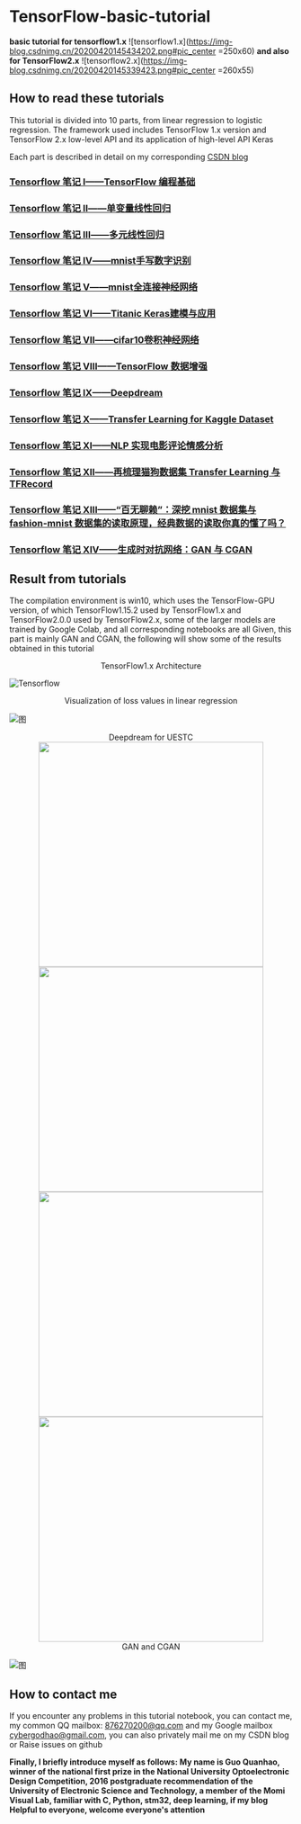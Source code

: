 # TensorFlow-basic-tutorial
**basic tutorial for tensorflow1.x**
![tensorflow1.x](https://img-blog.csdnimg.cn/20200420145434202.png#pic_center =250x60)
**and also for TensorFlow2.x**
![tensorflow2.x](https://img-blog.csdnimg.cn/20200420145339423.png#pic_center =260x55)

## How to read these tutorials
This tutorial is divided into 10 parts, from linear regression to logistic regression. The framework used includes TensorFlow 1.x version and TensorFlow 2.x low-level API and its application of high-level API Keras

Each part is described in detail on my corresponding [CSDN blog](https://blog.csdn.net/qq_39567427)

### [Tensorflow 笔记 Ⅰ——TensorFlow 编程基础](https://blog.csdn.net/qq_39567427/article/details/105635170)
### [Tensorflow 笔记 Ⅱ——单变量线性回归](https://blog.csdn.net/qq_39567427/article/details/105662844)
### [Tensorflow 笔记 Ⅲ——多元线性回归](https://blog.csdn.net/qq_39567427/article/details/105689972)
### [Tensorflow 笔记 Ⅳ——mnist手写数字识别](https://blog.csdn.net/qq_39567427/article/details/105755147)
### [Tensorflow 笔记 Ⅴ——mnist全连接神经网络](https://blog.csdn.net/qq_39567427/article/details/105766622)
### [Tensorflow 笔记 Ⅵ——Titanic Keras建模与应用](https://blog.csdn.net/qq_39567427/article/details/105843934)
### [Tensorflow 笔记 Ⅶ——cifar10卷积神经网络](https://blog.csdn.net/qq_39567427/article/details/105850059)
### [Tensorflow 笔记 Ⅷ——TensorFlow 数据增强](https://blog.csdn.net/qq_39567427/article/details/105866917)
### [Tensorflow 笔记 Ⅸ——Deepdream](https://blog.csdn.net/qq_39567427/article/details/105903575)
### [Tensorflow 笔记 Ⅹ——Transfer Learning for Kaggle Dataset](https://blog.csdn.net/qq_39567427/article/details/105948455)
### [Tensorflow 笔记 Ⅺ——NLP 实现电影评论情感分析](https://blog.csdn.net/qq_39567427/article/details/105972256)
### [Tensorflow 笔记 Ⅻ——再梳理猫狗数据集 Transfer Learning 与 TFRecord](https://blog.csdn.net/qq_39567427/article/details/106281884)
### [Tensorflow 笔记 XIII——“百无聊赖”：深挖 mnist 数据集与 fashion-mnist 数据集的读取原理，经典数据的读取你真的懂了吗？](https://blog.csdn.net/qq_39567427/article/details/106305589)
### [Tensorflow 笔记 XIV——生成时对抗网络：GAN 与 CGAN](https://blog.csdn.net/qq_39567427/article/details/106587786)
## Result from tutorials
The compilation environment is win10, which uses the TensorFlow-GPU version, of which TensorFlow1.15.2 used by TensorFlow1.x and TensorFlow2.0.0 used by TensorFlow2.x, some of the larger models are trained by Google Colab, and all corresponding notebooks are all Given, this part is mainly GAN and CGAN, the following will show some of the results obtained in this tutorial

<center>TensorFlow1.x Architecture</center>

![Tensorflow](https://img-blog.csdnimg.cn/20200420152455280.gif#pic_center)
<center>Visualization of loss values in linear regression</center>

![图](https://img-blog.csdnimg.cn/20200421195813212.png?x-oss-process=image/watermark,type_ZmFuZ3poZW5naGVpdGk,shadow_10,text_aHR0cHM6Ly9ibG9nLmNzZG4ubmV0L3FxXzM5NTY3NDI3,size_16,color_FFFFFF,t_70)
<center>Deepdream for UESTC</center>

<center class="half">
<img src="https://img-blog.csdnimg.cn/20200503145615288.jpg?x-oss-process=image/watermark,type_ZmFuZ3poZW5naGVpdGk,shadow_10,text_aHR0cHM6Ly9ibG9nLmNzZG4ubmV0L3FxXzM5NTY3NDI3,size_16,color_FFFFFF,t_70" width="400"/><img src="https://img-blog.csdnimg.cn/20200503145615286.jpg?x-oss-process=image/watermark,type_ZmFuZ3poZW5naGVpdGk,shadow_10,text_aHR0cHM6Ly9ibG9nLmNzZG4ubmV0L3FxXzM5NTY3NDI3,size_16,color_FFFFFF,t_70" width="400"/><img src="https://img-blog.csdnimg.cn/20200503151302110.jpeg?x-oss-process=image/watermark,type_ZmFuZ3poZW5naGVpdGk,shadow_10,text_aHR0cHM6Ly9ibG9nLmNzZG4ubmV0L3FxXzM5NTY3NDI3,size_16,color_FFFFFF,t_70" width="400"/><img src="https://img-blog.csdnimg.cn/20200503151128111.jpg?x-oss-process=image/watermark,type_ZmFuZ3poZW5naGVpdGk,shadow_10,text_aHR0cHM6Ly9ibG9nLmNzZG4ubmV0L3FxXzM5NTY3NDI3,size_16,color_FFFFFF,t_70" width="400"/></center>

<center>GAN and CGAN</center>

![图](https://img-blog.csdnimg.cn/20200523204154197.gif#pic_center)
## How to contact me
If you encounter any problems in this tutorial notebook, you can contact me, my common QQ mailbox: 876270200@qq.com and my Google mailbox cybergodhao@gmail.com, you can also privately mail me on my CSDN blog or Raise issues on github

**Finally, I briefly introduce myself as follows: My name is Guo Quanhao, winner of the national first prize in the National University Optoelectronic Design Competition, 2016 postgraduate recommendation of the University of Electronic Science and Technology, a member of the Momi Visual Lab, familiar with C, Python, stm32, deep learning, if my blog Helpful to everyone, welcome everyone's attention**








